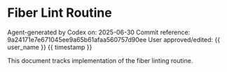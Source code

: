# Fiber Lint Routine

Agent-generated by Codex on: 2025-06-30
Commit reference: 9a24171e7e671045ee9a65b61afaa560757d90ee
User approved/edited: {{ user_name }} {{ timestamp }}

This document tracks implementation of the fiber linting routine.
